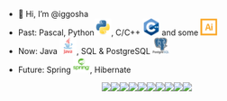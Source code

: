 - 👋 Hi, I’m @iggosha
- Past: Pascal, Python<img src="https://github.com/devicons/devicon/blob/master/icons/python/python-original.svg" width="30" height="30"/>, C/C++ <img src="https://github.com/devicons/devicon/blob/master/icons/cplusplus/cplusplus-original.svg" width="30" height="30"/> and some <img src="https://github.com/devicons/devicon/blob/master/icons/illustrator/illustrator-line.svg" width="30" height="30"/>&nbsp;
- Now: Java  <img src="https://github.com/devicons/devicon/blob/master/icons/java/java-original-wordmark.svg" width="30" height="30"/>, SQL & PostgreSQL   <img src="https://github.com/devicons/devicon/blob/master/icons/postgresql/postgresql-original-wordmark.svg" width="30" height="30"/>
- Future: Spring <img src="https://github.com/devicons/devicon/blob/master/icons/spring/spring-original-wordmark.svg" width="30" height="30"/>, Hibernate

<div id="header" align="center">
<img src="https://media.giphy.com/media/128Ygie2wLdH5m/giphy.gif" width="10%"/><img src="https://media.giphy.com/media/128Ygie2wLdH5m/giphy.gif" width="10%"/><img src="https://media.giphy.com/media/128Ygie2wLdH5m/giphy.gif" width="10%"/><img src="https://media.giphy.com/media/128Ygie2wLdH5m/giphy.gif" width="10%"/><img src="https://media.giphy.com/media/128Ygie2wLdH5m/giphy.gif" width="10%"/><img src="https://media.giphy.com/media/128Ygie2wLdH5m/giphy.gif" width="10%"/><img src="https://media.giphy.com/media/128Ygie2wLdH5m/giphy.gif" width="10%"/><img src="https://media.giphy.com/media/128Ygie2wLdH5m/giphy.gif" width="10%"/><img src="https://media.giphy.com/media/128Ygie2wLdH5m/giphy.gif" width="10%"/><img src="https://media.giphy.com/media/128Ygie2wLdH5m/giphy.gif" width="10%"/>
</div>
